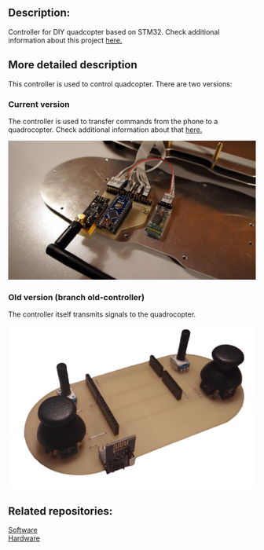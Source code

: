 ## Description:

Controller for DIY quadcopter based on STM32. Check additional information about this project [here.](https://github.com/AntonEvmenenko/BQCopter)

## More detailed description

This controller is used to control quadcopter. There are two versions:

### Current version

The controller is used to transfer commands from the phone to a quadrocopter. Check additional information about that [here.](https://github.com/AntonEvmenenko/BQCopter-controller-android)

![alt text](https://github.com/AntonEvmenenko/BQCopter/blob/master/images/controller_new.jpg)

### Old version (branch old-controller)

The controller itself transmits signals to the quadrocopter.

![alt text](https://github.com/AntonEvmenenko/BQCopter/blob/master/images/controller_old.png)

## Related repositories:

[Software](https://github.com/AntonEvmenenko/BQCopter-software)  
[Hardware](https://github.com/AntonEvmenenko/BQCopter-hardware)  

